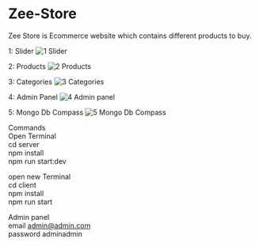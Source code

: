# Zee-Store
Zee Store is Ecommerce website which contains different products to buy.

1: Slider
![1 Slider](https://user-images.githubusercontent.com/33636405/171635260-0d04283f-88cf-4e7a-8d0c-57edf0693857.jpg)

2: Products
![2 Products](https://user-images.githubusercontent.com/33636405/171635344-77ad3d49-3339-41d5-a1df-c73346eaf74f.jpg)

3: Categories
![3 Categories](https://user-images.githubusercontent.com/33636405/171635402-9f93c3c3-e750-49ad-90a8-7aea7cba4b31.jpg)

4: Admin Panel
![4 Admin panel](https://user-images.githubusercontent.com/33636405/171635444-7db78eaa-a7ff-4034-94c9-1f643050f4cf.jpg)

5: Mongo Db Compass
![5 Mongo Db Compass](https://user-images.githubusercontent.com/33636405/171635486-c71e3409-82f7-4262-ab31-ba692f534d7b.jpg)

Commands      <br />
Open Terminal <br />
cd server    <br />
npm install  <br />
npm run start:dev 

open new Terminal <br />
cd client         <br />
npm install       <br />
npm run start     <br />



Admin panel       <br />
email       admin@admin.com       <br />
password    adminadmin

